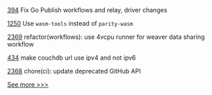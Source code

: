 
[394](https://github.com/hyperledger-labs/weaver-dlt-interoperability/pull/394) Fix Go Publish workflows and relay, driver changes

[1250](https://github.com/hyperledger/solang/pull/1250) Use `wasm-tools` instead of `parity-wasm`

[2369](https://github.com/hyperledger/cacti/pull/2369) refactor(workflows): use 4vcpu runner for weaver data sharing workflow

[434](https://github.com/hyperledger-labs/fabric-operations-console/pull/434) make couchdb url use ipv4 and not ipv6

[2368](https://github.com/hyperledger/cacti/pull/2368) chore(ci): update deprecated GitHub API


[See more >>>](https://start-here.hyperledger.org/pull-requests)
